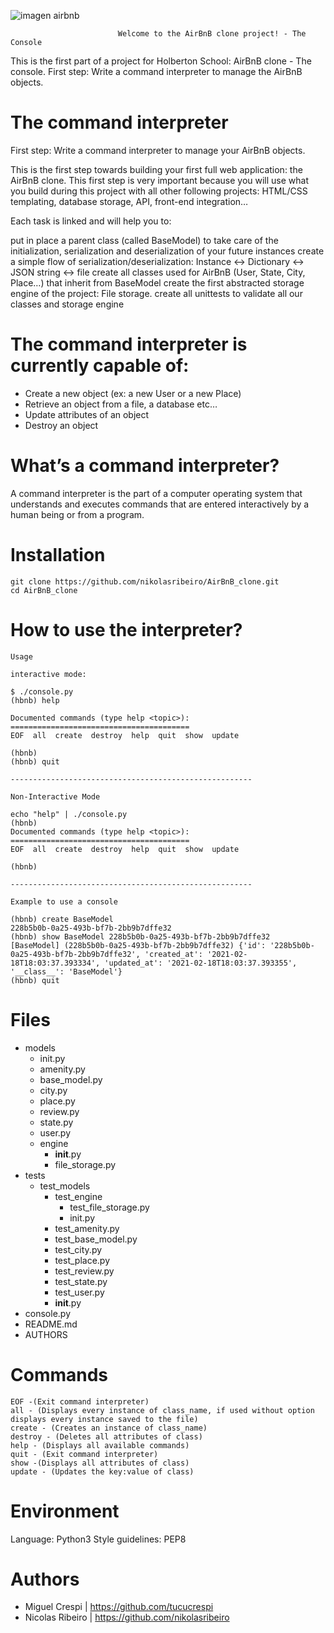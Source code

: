 ![imagen airbnb](https://camo.githubusercontent.com/59589bd21e8ec09ef94f2d9bb80d36d144bc487fe4737f8b213d005f3273921b/68747470733a2f2f696d6775722e636f6d2f4f696c457358562e706e67)

                            Welcome to the AirBnB clone project! - The Console 

This is the first part of a project for Holberton School: AirBnB clone - The console. First step: Write a command interpreter to manage the AirBnB objects.

# The command interpreter

First step: Write a command interpreter to manage your AirBnB objects.

This is the first step towards building your first full web application: the AirBnB clone. This first step is very important because you will use what you build during this project with all other following projects: HTML/CSS templating, database storage, API, front-end integration…

Each task is linked and will help you to:

put in place a parent class (called BaseModel) to take care of the initialization, serialization and deserialization of your future instances
create a simple flow of serialization/deserialization: Instance <-> Dictionary <-> JSON string <-> file
create all classes used for AirBnB (User, State, City, Place…) that inherit from BaseModel
create the first abstracted storage engine of the project: File storage.
create all unittests to validate all our classes and storage engine

# The command interpreter is currently capable of:

* Create a new object (ex: a new User or a new Place)
* Retrieve an object from a file, a database etc…
* Update attributes of an object
* Destroy an object


# What’s a command interpreter?

A command interpreter is the part of a computer operating system that understands and executes commands that are entered interactively by a human being or from a program.

# Installation

    git clone https://github.com/nikolasribeiro/AirBnB_clone.git
    cd AirBnB_clone

# How to use the interpreter?

    Usage 
    
    interactive mode:

    $ ./console.py
    (hbnb) help

    Documented commands (type help <topic>):
    ========================================
    EOF  all  create  destroy  help  quit  show  update

    (hbnb)
    (hbnb) quit

    ------------------------------------------------------

    Non-Interactive Mode

    echo "help" | ./console.py
    (hbnb) 
    Documented commands (type help <topic>):
    ========================================
    EOF  all  create  destroy  help  quit  show  update

    (hbnb) 

    ------------------------------------------------------

    Example to use a console

    (hbnb) create BaseModel
    228b5b0b-0a25-493b-bf7b-2bb9b7dffe32
    (hbnb) show BaseModel 228b5b0b-0a25-493b-bf7b-2bb9b7dffe32
    [BaseModel] (228b5b0b-0a25-493b-bf7b-2bb9b7dffe32) {'id': '228b5b0b-0a25-493b-bf7b-2bb9b7dffe32', 'created_at': '2021-02-18T18:03:37.393334', 'updated_at': '2021-02-18T18:03:37.393355', '__class__': 'BaseModel'}
    (hbnb) quit



# Files

* models
    * init.py
    * amenity.py
    * base_model.py
    * city.py
    * place.py
    * review.py
    * state.py
    * user.py
    * engine
        * __init__.py
        * file_storage.py
* tests
    * test_models
        * test_engine
            * test_file_storage.py
            * init.py
        * test_amenity.py
        * test_base_model.py
        * test_city.py
        * test_place.py
        * test_review.py
        * test_state.py
        * test_user.py
        * __init__.py
* console.py
* README.md
* AUTHORS

# Commands

    EOF -(Exit command interpreter)
    all - (Displays every instance of class_name, if used without option displays every instance saved to the file)
    create - (Creates an instance of class_name)
    destroy - (Deletes all attributes of class)
    help - (Displays all available commands)
    quit - (Exit command interpreter)
    show -(Displays all attributes of class)
    update - (Updates the key:value of class)

# Environment

Language: Python3
Style guidelines: PEP8

# Authors

* Miguel Crespi | https://github.com/tucucrespi
* Nicolas Ribeiro | https://github.com/nikolasribeiro






